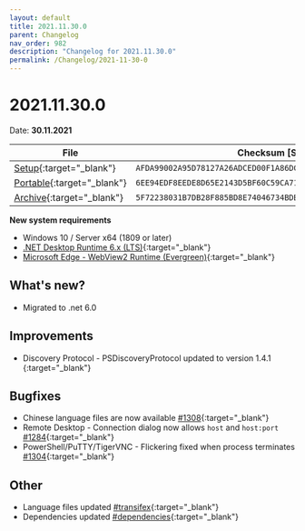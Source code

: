 ```yaml
---
layout: default
title: 2021.11.30.0
parent: Changelog
nav_order: 982
description: "Changelog for 2021.11.30.0"
permalink: /Changelog/2021-11-30-0
---
```


# 2021.11.30.0

Date: **30.11.2021**

| File                                                                                                                                                  | Checksum [SHA256]                                                  |
| ----------------------------------------------------------------------------------------------------------------------------------------------------- | ------------------------------------------------------------------ |
| [Setup](https://github.com/BornToBeRoot/NETworkManager/releases/download/2021.11.30.0/NETworkManager_2021.11.30.0_Setup.exe){:target="\_blank"}       | `AFDA99002A95D78127A26ADCED00F1A86DCBDB6DA0782A761088FFBF3BFF1DF9` |
| [Portable](https://github.com/BornToBeRoot/NETworkManager/releases/download/2021.11.30.0/NETworkManager_2021.11.30.0_Portable.zip){:target="\_blank"} | `6EE94EDF8EEDE8D65E2143D5BF60C59CA715536D4C15E680FFB0454174D22FE1` |
| [Archive](https://github.com/BornToBeRoot/NETworkManager/releases/download/2021.11.30.0/NETworkManager_2021.11.30.0_Archive.zip){:target="\_blank"}   | `5F72238031B7DB28F885BD8E74046734BDBCA37E4DFC5110ADB75EB216C50DF1` |

**New system requirements**

- Windows 10 / Server x64 (1809 or later)
- [.NET Desktop Runtime 6.x (LTS)](https://dotnet.microsoft.com/download/dotnet/6.0){:target="\_blank"}
- [Microsoft Edge - WebView2 Runtime (Evergreen)](https://developer.microsoft.com/en-us/microsoft-edge/webview2/){:target="\_blank"}

## What's new?

- Migrated to .net 6.0

## Improvements

- Discovery Protocol - PSDiscoveryProtocol updated to version 1.4.1 [](https://github.com/BornToBeRoot/NETworkManager/pull/1308){:target="\_blank"}

## Bugfixes

- Chinese language files are now available [#1308](https://github.com/BornToBeRoot/NETworkManager/issues/1284){:target="\_blank"}
- Remote Desktop - Connection dialog now allows `host` and `host:port` [#1284](https://github.com/BornToBeRoot/NETworkManager/issues/1284){:target="\_blank"}
- PowerShell/PuTTY/TigerVNC - Flickering fixed when process terminates [#1304](https://github.com/BornToBeRoot/NETworkManager/issues/1304){:target="\_blank"}

## Other

- Language files updated [#transifex](https://github.com/BornToBeRoot/NETworkManager/pulls?q=author%3Aapp%2Ftransifex-integration){:target="\_blank"}
- Dependencies updated [#dependencies](https://github.com/BornToBeRoot/NETworkManager/pulls?q=author%3Aapp%2Fdependabot){:target="\_blank"}
